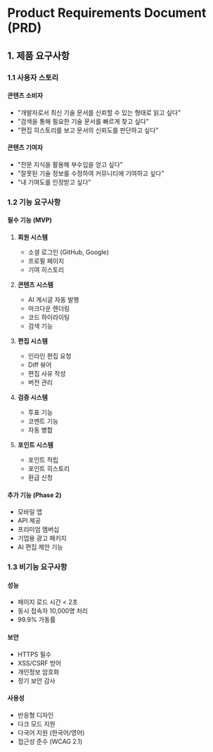 # Product Requirements Document (PRD)

## 1. 제품 요구사항

### 1.1 사용자 스토리

#### 콘텐츠 소비자

- "개발자로서 최신 기술 문서를 신뢰할 수 있는 형태로 읽고 싶다"
- "검색을 통해 필요한 기술 문서를 빠르게 찾고 싶다"
- "편집 히스토리를 보고 문서의 신뢰도를 판단하고 싶다"

#### 콘텐츠 기여자

- "전문 지식을 활용해 부수입을 얻고 싶다"
- "잘못된 기술 정보를 수정하여 커뮤니티에 기여하고 싶다"
- "내 기여도를 인정받고 싶다"

### 1.2 기능 요구사항

#### 필수 기능 (MVP)

1. **회원 시스템**
   - 소셜 로그인 (GitHub, Google)
   - 프로필 페이지
   - 기여 히스토리

2. **콘텐츠 시스템**
   - AI 게시글 자동 발행
   - 마크다운 렌더링
   - 코드 하이라이팅
   - 검색 기능

3. **편집 시스템**
   - 인라인 편집 요청
   - Diff 뷰어
   - 편집 사유 작성
   - 버전 관리

4. **검증 시스템**
   - 투표 기능
   - 코멘트 기능
   - 자동 병합

5. **포인트 시스템**
   - 포인트 적립
   - 포인트 히스토리
   - 환급 신청

#### 추가 기능 (Phase 2)

- 모바일 앱
- API 제공
- 프리미엄 멤버십
- 기업용 광고 패키지
- AI 편집 제안 기능

### 1.3 비기능 요구사항

#### 성능

- 페이지 로드 시간 < 2초
- 동시 접속자 10,000명 처리
- 99.9% 가동률

#### 보안

- HTTPS 필수
- XSS/CSRF 방어
- 개인정보 암호화
- 정기 보안 감사

#### 사용성

- 반응형 디자인
- 다크 모드 지원
- 다국어 지원 (한국어/영어)
- 접근성 준수 (WCAG 2.1)